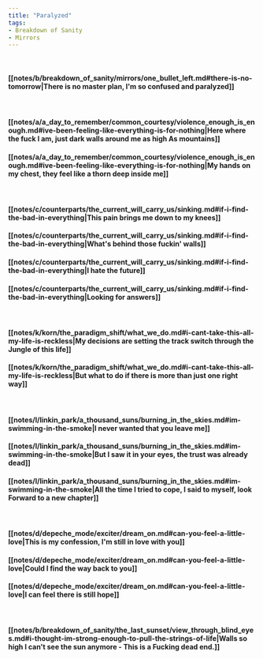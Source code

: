 ```yaml
---
title: "Paralyzed"
tags:
- Breakdown of Sanity
- Mirrors
---
```

&nbsp;
#### [[notes/b/breakdown_of_sanity/mirrors/one_bullet_left.md#there-is-no-tomorrow|There is no master plan, I'm so confused and paralyzed]]
&nbsp;
#### [[notes/a/a_day_to_remember/common_courtesy/violence_enough_is_enough.md#ive-been-feeling-like-everything-is-for-nothing|Here where the fuck I am, just dark walls around me as high As mountains]]
#### [[notes/a/a_day_to_remember/common_courtesy/violence_enough_is_enough.md#ive-been-feeling-like-everything-is-for-nothing|My hands on my chest, they feel like a thorn deep inside me]]
&nbsp;
#### [[notes/c/counterparts/the_current_will_carry_us/sinking.md#if-i-find-the-bad-in-everything|This pain brings me down to my knees]]
#### [[notes/c/counterparts/the_current_will_carry_us/sinking.md#if-i-find-the-bad-in-everything|What's behind those fuckin' walls]]
#### [[notes/c/counterparts/the_current_will_carry_us/sinking.md#if-i-find-the-bad-in-everything|I hate the future]]
#### [[notes/c/counterparts/the_current_will_carry_us/sinking.md#if-i-find-the-bad-in-everything|Looking for answers]]
&nbsp;
#### [[notes/k/korn/the_paradigm_shift/what_we_do.md#i-cant-take-this-all-my-life-is-reckless|My decisions are setting the track switch through the Jungle of this life]]
#### [[notes/k/korn/the_paradigm_shift/what_we_do.md#i-cant-take-this-all-my-life-is-reckless|But what to do if there is more than just one right way]]
&nbsp;
#### [[notes/l/linkin_park/a_thousand_suns/burning_in_the_skies.md#im-swimming-in-the-smoke|I never wanted that you leave me]]
#### [[notes/l/linkin_park/a_thousand_suns/burning_in_the_skies.md#im-swimming-in-the-smoke|But I saw it in your eyes, the trust was already dead]]
#### [[notes/l/linkin_park/a_thousand_suns/burning_in_the_skies.md#im-swimming-in-the-smoke|All the time I tried to cope, I said to myself, look Forward to a new chapter]]
&nbsp;
#### [[notes/d/depeche_mode/exciter/dream_on.md#can-you-feel-a-little-love|This is my confession, I'm still in love with you]]
#### [[notes/d/depeche_mode/exciter/dream_on.md#can-you-feel-a-little-love|Could I find the way back to you]]
#### [[notes/d/depeche_mode/exciter/dream_on.md#can-you-feel-a-little-love|I can feel there is still hope]]
&nbsp;
#### [[notes/b/breakdown_of_sanity/the_last_sunset/view_through_blind_eyes.md#i-thought-im-strong-enough-to-pull-the-strings-of-life|Walls so high I can't see the sun anymore - This is a Fucking dead end.]]
